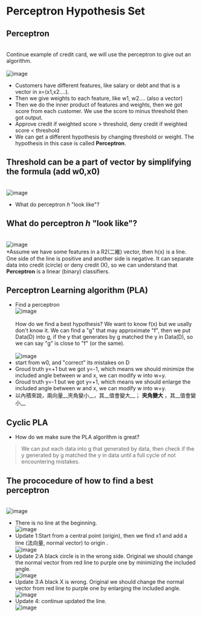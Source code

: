 # Perceptron Hypothesis Set
## Perceptron
<br> Continue example of credit card, we will use the perceptron to give out an algorithm.<br/>
<br>![image](https://github.com/yhlien1221/Machine_Learning_Foundations_and_Techniques/blob/main/Foundations/pic/5_1.jpg)<br/>
* Customers have different features, like salary or debt and that is a vector in x=(x1,x2....).
* Then we give weights to each feature, like w1, w2.... (also a vector)
* Then we do the inner product of features and weights, then we got score from each customer. We use the score to minus threshold then got output. 
* Approve credit if weighted score > threshold, deny credit if weighted score < threshold
* We can get a different hypothesis by changing threshold or weight. The hypothesis in this case is called __Perceptron__. 
## Threshold can be a part of vector by simplifying the formula (add w0,x0)
<br>![image](https://github.com/yhlien1221/Machine_Learning_Foundations_and_Techniques/blob/main/Foundations/pic/5_2.jpg)<br/>
* What do perceptron *h* "look like"?
## What do perceptron *h* "look like"?
<br>![image](https://github.com/yhlien1221/Machine_Learning_Foundations_and_Techniques/blob/main/Foundations/pic/5_3.jpg)<br/>
*Assume we have some features in a R2(二維) vector, then h(x) is a line. One side of the line is positive and another side is negative. It can separate data into credit (circle) or deny credit (X), so we can understand that __Perceptron__ is a linear (binary) classifiers.
## Perceptron Learning algorithm (PLA)
* Find a perceptron
<br>![image](https://github.com/yhlien1221/Machine_Learning_Foundations_and_Techniques/blob/main/Foundations/pic/5_3_1.jpg)<br/>
<br>How do we find a best hypothesis? We want to know f(x) but we usally don't know it. We can find a "g" that may approximate "f", then we put Data(D) into g, if the y that generates by g matched the y in Data(D), so we can say "g" is close to "f" (or the same).<br/>
<br>![image](https://github.com/yhlien1221/Machine_Learning_Foundations_and_Techniques/blob/main/Foundations/pic/5_4.jpg)<br/>
* start from w0, and "correct" its mistakes on D
* Groud truth y=+1 but we got y=-1, which means we should minimize the included angle between w and x, we can modify w into w+y.
* Groud truth y=-1 but we got y=+1, which means we should enlarge the included angle between w and x, we can modify w into w+y.
* 以內積來說，兩向量__夾角變小__，其__值會變大__； __夾角變大__ ，其__值會變小__ 
## Cyclic PLA
* How do we make sure the PLA algorithm is great?
> We can put each data into g that generated by data, then check if the y generated by g matched the y in data until a full cycle of not encountering mistakes.
## The prococedure of how to find a best perceptron
<br>![image](https://github.com/yhlien1221/Machine_Learning_Foundations_and_Techniques/blob/main/Foundations/pic/5_5.jpg)<br/>
* There is no line at the beginning.
<br>![image](https://github.com/yhlien1221/Machine_Learning_Foundations_and_Techniques/blob/main/Foundations/pic/5_6.jpg)<br/>
* Update 1:Start from a central point (origin), then we find x1 and add a line (法向量, normal vector) to origin . 
<br>![image](https://github.com/yhlien1221/Machine_Learning_Foundations_and_Techniques/blob/main/Foundations/pic/5_7.jpg)<br/>
* Update 2:A black circle is in the wrong side. Original we should change the normal vector from red line to purple one by minimizing the included angle.
<br>![image](https://github.com/yhlien1221/Machine_Learning_Foundations_and_Techniques/blob/main/Foundations/pic/5_8.jpg)<br/>
* Update 3:A black X is wrong. Original we should change the normal vector from red line to purple one by enlarging the included angle.
<br>![image](https://github.com/yhlien1221/Machine_Learning_Foundations_and_Techniques/blob/main/Foundations/pic/5_9.jpg)<br/>
* Update 4: continue updated the line.
<br>![image](https://github.com/yhlien1221/Machine_Learning_Foundations_and_Techniques/blob/main/Foundations/pic/5_10.jpg)<br/>




<!-- ref
http://naivered.github.io/2016/07/05/Study_Notes/Machine%20Learning%20Foundations/Machine-Learning-Foundations-L2-Notes-1/

-->
